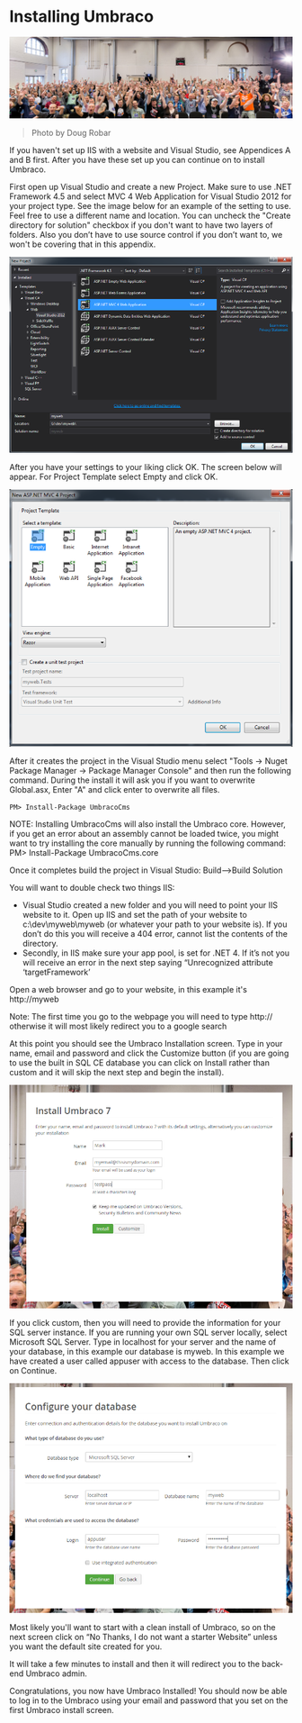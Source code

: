 # Installing Umbraco


![14435732345_b3d6799cff_o.jpg](assets/14435732345_b3d6799cff_o.jpg)
>Photo by Doug Robar

If you haven't set up IIS with a website and Visual Studio, see Appendices A and B first.  After you have these set up you can continue on to install Umbraco.

First open up Visual Studio and create a new Project.  Make sure to use .NET Framework 4.5 and select MVC 4 Web Application for
Visual Studio 2012 for your project type.  See the image below for an example of the setting to use.  Feel free to use a different name and location.  You can uncheck the "Create directory for solution" checkbox if you don't want to have two layers of folders.  Also you don’t have to use source control if you don’t want to, we won't be covering that in this appendix.

![Create New Project Step 1 Visual Studio](assets/VisualStudioNewProject.png)

After you have your settings to your liking click OK.  The screen below will appear.  For Project Template select Empty and click OK.

![Create New Project Step 2 Visual Studio](assets/VisualStudioNewProjectStep2.png)

After it creates the project in the Visual Studio menu select "Tools → Nuget Package Manager → Package
Manager Console" and then run the following command.  During the install it will ask you if you
want to overwrite Global.asx, Enter "A" and click enter to overwrite all files.
```
PM> Install-Package UmbracoCms
```

NOTE: Installing UmbracoCms will also install the Umbraco core.  However, if you get an error about an assembly cannot be loaded twice, you might want to try installing the core manually by running the following command:
PM> Install-Package UmbracoCms.core

Once it completes build the project in Visual Studio: Build-->Build Solution

You will want to double check two things IIS:

*   Visual Studio created a new folder and you will need to point your IIS website to it. Open up IIS and set the path of your website to c:\dev\myweb\myweb (or whatever your path to your website is).    If you don’t do this you will receive a 404 error, cannot list the contents of the directory.
*   Secondly, in IIS make sure your app pool, is set for .NET 4.  If it’s not you will receive an error in the next step saying “Unrecognized attribute ‘targetFramework’

Open a web browser and go to your website, in this example it's http://myweb

Note: The first time you go to the webpage you will need to type http:// otherwise it will most likely redirect you to a google search

At this point you should see the Umbraco Installation screen.  Type in your name, email and password and click the Customize button (if you are going to use the built in SQL CE database you can click on Install rather than custom and it will skip the next step and begin the install).

![Installing Umbraco Step 1](assets/Umbraco7InstallPage1.png)

If you click custom, then you will need to provide the information for your SQL server instance.  If you are running your own SQL server locally,  select Microsoft SQL Server.  Type in localhost for your server and the name of your database, in this example our database is myweb.  In this example we have created a user called appuser with access to the database. 
Then click on Continue.

![Installing Umbraco Step 2](assets/Umbraco7InstallPage2.png)

Most likely you'll want to start with a clean install of Umbraco, so on the next screen click on “No Thanks, I do not want a starter Website” unless you want the default site created for you.

It will take a few minutes to install and then it will redirect you to the back-end Umbraco admin.

Congratulations, you now have Umbraco Installed! You should now be able to log in to the Umbraco using your email and password that you set on the first Umbraco install screen.